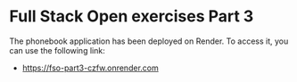 # Full Stack Open exercises Part 3
The phonebook application has been deployed on Render. To access it, you can use the following link:
- https://fso-part3-czfw.onrender.com